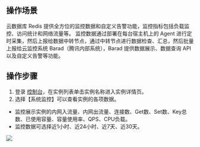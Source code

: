 ## 操作场景
云数据库 Redis 提供全方位的监控数据和自定义告警功能，监控指标包括负载监控、访问统计和网络流量等。
监控数据通过部署在每台宿主机上的 Agent 进行定时采集，然后上报给数据中转节点，通过中转节点进行数据检查、汇总，然后批量上报给云监控系统 Barad（腾讯内部系统），Barad 提供数据展示、数据查询 API 以及自定义告警等功能。


## 操作步骤
1. 登录 [控制台](https://console.cloud.tencent.com/redis)，在实例列表单击实例名称进入实例详情页。
2. 选择【系统监控】可以查看实例的各项数据。
 - 监控展示实例的内网入流量、内网出流量、连接数、Get数、Set数、Key总数、已使用容量、容量使用率、QPS、CPU负载。
 - 监控数据可选择近1小时、近24小时、近7天、近30天。

![](https://main.qcloudimg.com/raw/d49aa11a2ab8068ecc49400c79b441c6.jpg)

